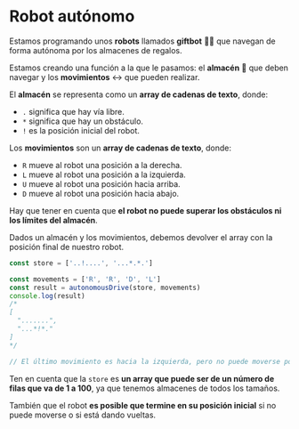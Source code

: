 # Robot autónomo

Estamos programando unos **robots** llamados __giftbot__ 🤖🎁 que navegan de forma autónoma por los almacenes de regalos.

Estamos creando una función a la que le pasamos: el __almacén__ 🏬 que deben navegar y los __movimientos__ ↔️ que pueden realizar.

El __almacén__ se representa como un **array de cadenas de texto**, donde:

- `.` significa que hay vía libre.
- `*` significa que hay un obstáculo.
- `!` es la posición inicial del robot.

Los __movimientos__ son un **array de cadenas de texto**, donde:

- `R` mueve al robot una posición a la derecha.
- `L` mueve al robot una posición a la izquierda.
- `U` mueve al robot una posición hacia arriba.
- `D` mueve al robot una posición hacia abajo.

Hay que tener en cuenta que **el robot no puede superar los obstáculos ni los límites del almacén**.

Dados un almacén y los movimientos, debemos devolver el array con la posición final de nuestro robot.

```javascript
const store = ['..!....', '...*.*.']

const movements = ['R', 'R', 'D', 'L']
const result = autonomousDrive(store, movements)
console.log(result)
/*
[
  ".......",
  "...*!*."
]
*/

// El último movimiento es hacia la izquierda, pero no puede moverse porque hay un obstáculo.
```

Ten en cuenta que la `store` es **un array que puede ser de un número de filas que va de 1 a 100**, ya que tenemos almacenes de todos los tamaños.

También que el robot **es posible que termine en su posición inicial** si no puede moverse o si está dando vueltas.